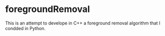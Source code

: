 # foregroundRemoval

This is an attempt to develope in C++ a foreground removal algorithm that I condded in Python.
